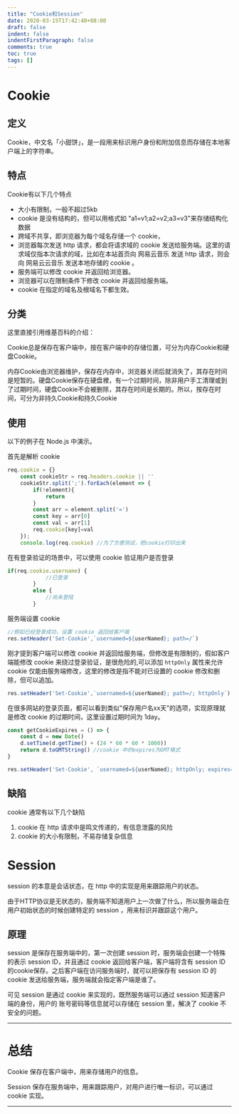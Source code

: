 ```yaml
---
title: "Cookie和Session"
date: 2020-03-15T17:42:40+08:00
draft: false
indent: false
indentFirstParagraph: false
comments: true
toc: true
tags: []
---
```


# Cookie

## 定义

Cookie，中文名「小甜饼」，是一段用来标识用户身份和附加信息而存储在本地客户端上的字符串。

## 特点

Cookie有以下几个特点

- 大小有限制，一般不超过5kb
- cookie 是没有结构的，但可以用格式如 "a1=v1;a2=v2;a3=v3"来存储结构化数据
- 跨域不共享，即浏览器为每个域名存储一个 cookie，
- 浏览器每次发送 http 请求，都会将请求域的 cookie 发送给服务端。这里的请求域仅指本次请求的域，比如在本站首页向 网易云音乐 发送 http 请求，则会向 网易云云音乐 发送本地存储的 cookie 。
- 服务端可以修改 cookie 并返回给浏览器。
- 浏览器可以在限制条件下修改 cookie 并返回给服务端。
- cookie 在指定的域名及根域名下都生效。

## 分类

这里直接引用维基百科的介绍：

Cookie总是保存在客户端中，按在客户端中的存储位置，可分为内存Cookie和硬盘Cookie。

内存Cookie由浏览器维护，保存在内存中，浏览器关闭后就消失了，其存在时间是短暂的。硬盘Cookie保存在硬盘裡，有一个过期时间，除非用户手工清理或到了过期时间，硬盘Cookie不会被删除，其存在时间是长期的。所以，按存在时间，可分为非持久Cookie和持久Cookie

## 使用

以下的例子在 Node.js 中演示。

首先是解析 cookie

```javascript
req.cookie = {}
    const cookieStr = req.headers.cookie || ''
    cookieStr.split(';').forEach(element => {
        if(!element){
            return
        }
        const arr = element.split('=')
        const key = arr[0]
        const val = arr[1]
        req.cookie[key]=val
    });
    console.log(req.cookie) //为了方便测试，把cookie打印出来
```

在有登录验证的场景中，可以使用 cookie 验证用户是否登录

```javascript
if(req.cookie.username) {
            //已登录
        }
        else {
            //尚未登陆
        }
```

服务端设置 cookie

```javascript
//假如已经登录成功，设置 cookie 返回给客户端
res.setHeader('Set-Cookie',`usernamed=${userNamed}; path=/`)
```



刚才提到客户端可以修改 cookie 并返回给服务端，但修改是有限制的，假如客户端能修改 cookie 来绕过登录验证，是很危险的,可以添加 `httpOnly` 属性来允许 cookie 仅能由服务端修改，这里的修改是指不能对已设置的 cookie 修改和删除，但可以追加。

```javascript
res.setHeader('Set-Cookie',`usernamed=${userNamed}; path=/; httpOnly`)
```



在很多网站的登录页面，都可以看到类似"保存用户名xx天"的选项，实现原理就是修改 cookie 的过期时间，这里设置过期时间为 1day。

```javascript
const getCookieExpires = () => {
    const d = new Date()
    d.setTime(d.getTime() + (24 * 60 * 60 * 1000))
    return d.toGMTString() //cookie 中的expires为GMT格式
}

res.setHeader('Set-Cookie', `usernamed=${userNamed}; httpOnly; expires=${getCookieExpires()}`)

```

## 缺陷

cookie 通常有以下几个缺陷

1. cookie 在 http 请求中是鸣文传递的，有信息泄露的风险
2. cookie 的大小有限制，不易存储复杂信息



# Session

session 的本意是会话状态，在 http 中的实现是用来跟踪用户的状态。

由于HTTP协议是无状态的，服务端不知道用户上一次做了什么，所以服务端会在用户初始状态的时候创建特定的 session ，用来标识并跟踪这个用户。

## 原理

session 是保存在服务端中的，第一次创建 session 时，服务端会创建一个特殊的表示 session ID，并且通过 cookie 返回给客户端，客户端将含有 session ID 的cookie保存。之后客户端在访问服务端时，就可以把保存有 session ID 的 cookie 发送给服务端，服务端就会指定客户端是谁了。

可见 session 是通过 cookie 来实现的，既然服务端可以通过 session 知道客户端的身份，用户的 账号密码等信息就可以存储在 session 里，解决了 cookie 不安全的问题。

------

# 总结

Cookie 保存在客户端中，用来存储用户的信息。

Session 保存在服务端中，用来跟踪用户，对用户进行唯一标识，可以通过 cookie 实现。

------

